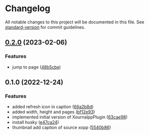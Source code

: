 # Changelog

All notable changes to this project will be documented in this file. See [standard-version](https://github.com/conventional-changelog/standard-version) for commit guidelines.

## [0.2.0](https://github.com/maffelbaffel/obsidian-xournalpp/compare/0.1.0...0.2.0) (2023-02-06)


### Features

* jump to page ([48b5cbe](https://github.com/maffelbaffel/obsidian-xournalpp/commit/48b5cbed1584467cfe9a1f61bfe15a816c4327c6))

## 0.1.0 (2022-12-24)


### Features

* added refresh icon in caption ([66a2b8d](https://github.com/maffelbaffel/obsidian-xournalpp/commit/66a2b8dee8ed0763ede28e4b415104ae96d6c11e))
* added width, height and pages ([bf12e93](https://github.com/maffelbaffel/obsidian-xournalpp/commit/bf12e936fff3123b16e305e92d67092e3fd298e0))
* implemented initial version of XournalppPlugin ([63cae98](https://github.com/maffelbaffel/obsidian-xournalpp/commit/63cae986ae5e625fa8cd45417f627fb40dd140a4))
* install husky ([e47ca24](https://github.com/maffelbaffel/obsidian-xournalpp/commit/e47ca2493051ee17c04534f572cb255192550529))
* thumbnail add caption of source xopp ([5540b86](https://github.com/maffelbaffel/obsidian-xournalpp/commit/5540b86d7394343f270fa49cd5a3679e01aaa413))
